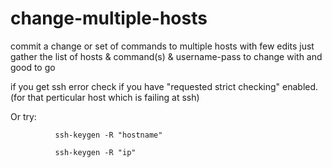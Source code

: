 # change-multiple-hosts
commit a change or set of commands to multiple hosts with few edits
just gather the list of hosts & command(s) & username-pass to change with and good to go

if you get ssh error check if you have "requested strict checking" enabled. (for that perticular host which is failing at ssh)

Or try:

              ssh-keygen -R "hostname" 

              ssh-keygen -R "ip"
